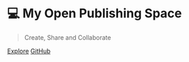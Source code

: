 # 💻 My Open Publishing Space

> Create, Share and Collaborate

[Explore](home)
[GitHub](https://github.com/hibbitts-design/docsify-open-publishing-starter-kit)
